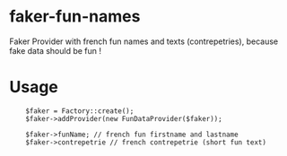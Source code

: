 # faker-fun-names
Faker Provider with french fun names and texts (contrepetries), because fake data should be fun !  

# Usage 

        $faker = Factory::create();
        $faker->addProvider(new FunDataProvider($faker));
        
        $faker->funName; // french fun firstname and lastname
        $faker->contrepetrie // french contrepetrie (short fun text)
